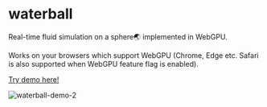 # waterball
Real-time fluid simulation on a sphere🌏 implemented in WebGPU. 

Works on your browsers which support WebGPU (Chrome, Edge etc. Safari is also supported when WebGPU feature flag is enabled).

[Try demo here!](https://waterball.netlify.app/)

![waterball-demo-2](https://github.com/user-attachments/assets/7e0ce578-8084-4205-87d2-d836de155a5e)
